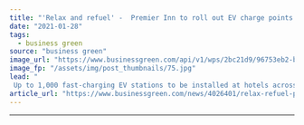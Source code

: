 ```yaml
---
title: "'Relax and refuel' -  Premier Inn to roll out EV charge points at hundreds of hotels"
date: "2021-01-28"
tags: 
  - business green
source: "business green"
image_url: "https://www.businessgreen.com/api/v1/wps/2bc21d9/96753eb2-b685-46e4-b27f-2c465eca9f01/8/Solar-1-185x114.jpg"
image_fp: "/assets/img/post_thumbnails/75.jpg"
lead: "
 Up to 1,000 fast-charging EV stations to be installed at hotels across the country in deal claimed to be largest signed to date for charge points in hospitality sector ..."
article_url: "https://www.businessgreen.com/news/4026401/relax-refuel-premier-inn-roll-ev-charge-hundreds-hotels"
---
```


---
